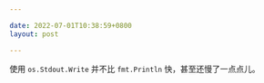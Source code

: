 ```yaml
---

date: 2022-07-01T10:38:59+0800
layout: post

---
```


使用 `os.Stdout.Write` 并不比 `fmt.Println` 快，甚至还慢了一点点儿。
